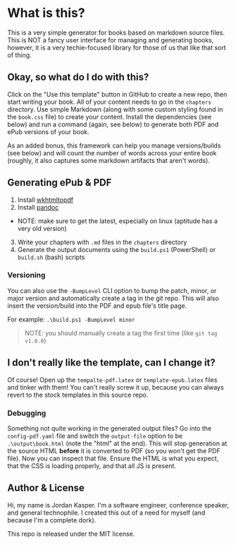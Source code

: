 # What is this?

This is a very simple generator for books based on markdown source files. This is NOT a fancy user interface for managing and generating books, however, it is a very techie-focused library for those of us that like that sort of thing.

## Okay, so what do I do with this?

Click on the "Use this template" button in GitHub to create a new repo, then start writing your book. All of your content needs to go in the `chapters` directory. Use simple Markdown (along with some custom styling found in the `book.css` file) to create your content. Install the dependencies (see below) and run a command (again, see below) to generate both PDF and ePub versions of your book.

As an added bonus, this framework can help you manage versions/builds (see below) and will count the number of words across your entire book (roughly, it also captures some markdown artifacts that aren't words).

## Generating ePub & PDF

1. Install [wkhtmltopdf](https://wkhtmltopdf.org/)
2. Install [pandoc](https://pandoc.org/)
  * NOTE: make sure to get the latest, especially on linux (aptitude has a very old version)
3. Write your chapters with `.md` files in the `chapters` directory
4. Generate the output documents using the `build.ps1` (PowerShell) or `build.sh` (bash) scripts

### Versioning

You can also use the `-BumpLevel` CLI option to bump the patch, minor, or major version and automatically create a tag in the git repo. This will also insert the version/build into the PDF and epub file's title page.

For example: `.\build.ps1 -BumpLevel minor`

> NOTE: you should manually create a tag the first time (like `git tag v1.0.0`)

## I don't really like the template, can I change it?

Of course! Open up the `tempalte-pdf.latex` or `template-epub.latex` files and tinker with them! You can't really screw it up, because you can always revert to the stock templates in this source repo.

### Debugging

Something not quite working in the generated output files? Go into the `config-pdf.yaml` file and switch the `output-file` option to be `.\output\book.html` (note the "html" at the end). This will stop generation at the source HTML **before** it is converted to PDF (so you won't get the PDF file). Now you can inspect that file. Ensure the HTML is what you expect, that the CSS is loading properly, and that all JS is present.

## Author & License

Hi, my name is Jordan Kasper. I'm a software engineer, conference speaker, and general technophile. I created this out of a need for myself (and because I'm a complete dork).

This repo is released under the MIT license.
